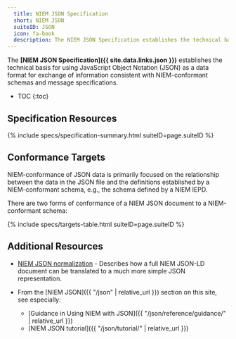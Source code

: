 ```yaml
---
  title: NIEM JSON Specification
  short: NIEM JSON
  suiteID: JSON
  icon: fa-book
  description: The NIEM JSON Specification establishes the technical basis for using JavaScript Object Notation (JSON) as a data format for exchange of information consistent with NIEM-conformant schemas and message specifications.
---
```


The **[NIEM JSON Specification]({{ site.data.links.json }})**  establishes the technical basis for using JavaScript Object Notation (JSON) as a data format for exchange of information consistent with NIEM-conformant schemas and message specifications.

- TOC
{:toc}

## Specification Resources

{% include specs/specification-summary.html suiteID=page.suiteID %}

## Conformance Targets

NIEM-conformance of JSON data is primarily focused on the relationship between the data in the JSON file and the definitions established by a NIEM-conformant schema, e.g., the schema defined by a NIEM IEPD.

There are two forms of conformance of a NIEM JSON document to a NIEM-conformant schema:

{% include specs/targets-table.html suiteID=page.suiteID %}

## Additional Resources

- [NIEM JSON normalization](https://github.com/NIEM/NIEM-JSON-Spec/wiki/NIEM-JSON-normalization) - Describes how a full NIEM JSON-LD document can be translated to a much more simple JSON representation.

- From the [NIEM JSON]({{ "/json" | relative_url }}) section on this site, see especially:

  - [Guidance in Using NIEM with JSON]({{ "/json/reference/guidance/" | relative_url }})
  - [NIEM JSON tutorial]({{ "/json/tutorial/" | relative_url }})
